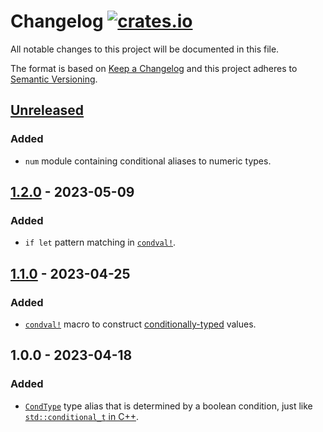 # Changelog [![crates.io][crate-badge]][crate]

All notable changes to this project will be documented in this file.

The format is based on [Keep a Changelog] and this project adheres to
[Semantic Versioning].

## [Unreleased]

### Added

- `num` module containing conditional aliases to numeric types.

## [1.2.0] - 2023-05-09

### Added

- `if let` pattern matching in [`condval!`].

## [1.1.0] - 2023-04-25

### Added

- [`condval!`] macro to construct [conditionally-typed][CondType] values.

## 1.0.0 - 2023-04-18

### Added

- [`CondType`][CondType] type alias that is determined by a boolean condition,
  just like [`std::conditional_t` in C++](https://en.cppreference.com/w/cpp/types/conditional).

[crate]:       https://crates.io/crates/condtype
[crate-badge]: https://img.shields.io/crates/v/condtype.svg

[Keep a Changelog]:    http://keepachangelog.com/en/1.0.0/
[Semantic Versioning]: http://semver.org/spec/v2.0.0.html

[Unreleased]: https://github.com/nvzqz/condtype/compare/v1.2.0...HEAD
[1.2.0]: https://github.com/nvzqz/condtype/compare/v1.1.0...v1.2.0
[1.1.0]: https://github.com/nvzqz/condtype/compare/v1.0.0...v1.1.0

[CondType]:   https://docs.rs/condtype/latest/condtype/type.CondType.html
[`condval!`]: https://docs.rs/condtype/latest/condtype/macro.condval.html
